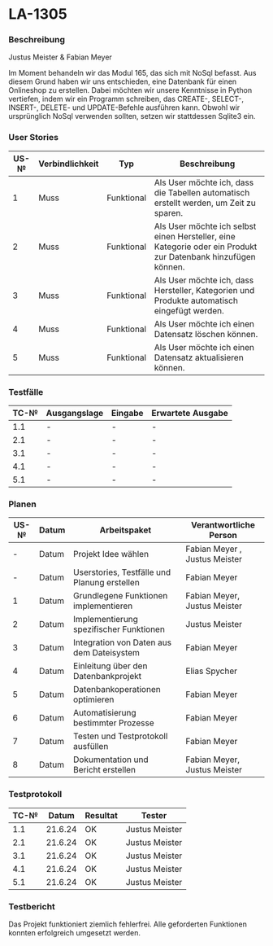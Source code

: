 # LA-1305

### Beschreibung

Justus Meister & Fabian Meyer

Im Moment behandeln wir das Modul 165, das sich mit NoSql befasst. Aus diesem Grund haben wir uns entschieden, eine Datenbank für einen Onlineshop zu erstellen. Dabei möchten wir unsere Kenntnisse in Python vertiefen, indem wir ein Programm schreiben, das CREATE-, SELECT-, INSERT-, DELETE- und UPDATE-Befehle ausführen kann. Obwohl wir ursprünglich NoSql verwenden sollten, setzen wir stattdessen Sqlite3 ein.

### User Stories

| US-№ | Verbindlichkeit | Typ        | Beschreibung                                                                                                                                                  |
| ---- | --------------- | ---------- | ------------------------------------------------------------------------------------------------------------------------------------------------------------- |
| 1    | Muss            | Funktional | Als User möchte ich, dass die Tabellen automatisch erstellt werden, um Zeit zu sparen.                                                                       |
| 2    | Muss            | Funktional | Als User möchte ich selbst einen Hersteller, eine Kategorie oder ein Produkt zur Datenbank hinzufügen können.                                                  |
| 3    | Muss            | Funktional | Als User möchte ich, dass Hersteller, Kategorien und Produkte automatisch eingefügt werden.                                                                  |
| 4    | Muss            | Funktional | Als User möchte ich einen Datensatz löschen können.                                                                                                           |
| 5    | Muss            | Funktional | Als User möchte ich einen Datensatz aktualisieren können.                                                                                                      |


### Testfälle

| TC-№ | Ausgangslage             | Eingabe                          | Erwartete Ausgabe                                                         |
| ---- | ------------------------ | -------------------------------- | ------------------------------------------------------------------------- |
| 1.1  | -                        | -                                | -                                                                         |
| 2.1  | -                        | -                                | -                                                                         |
| 3.1  | -                        | -                                | -                                                                         |
| 4.1  | -                        | -                                | -                                                                         |
| 5.1  | -                        | -                                | -                                                                         |

### Planen

| US-№ | Datum      | Arbeitspaket                                           | Verantwortliche Person                      |
| ---- | ---------- | ------------------------------------------------------ | ------------------------------------------- |
| -    | Datum      | Projekt Idee wählen                                    | Fabian Meyer , Justus Meister            |
| -    | Datum      | Userstories, Testfälle und Planung erstellen           | Fabian Meyer                               |
| 1    | Datum      | Grundlegene Funktionen implementieren                  | Fabian Meyer, Justus Meister               |
| 2    | Datum      | Implementierung spezifischer Funktionen                | Justus Meister                              |
| 3    | Datum      | Integration von Daten aus dem Dateisystem              | Fabian Meyer                                |
| 4    | Datum      | Einleitung über den Datenbankprojekt                   | Elias Spycher                               |
| 5    | Datum      | Datenbankoperationen optimieren                        | Fabian Meyer                                |
| 6    | Datum      | Automatisierung bestimmter Prozesse                    | Fabian Meyer                                |
| 7    | Datum      | Testen und Testprotokoll ausfüllen                     | Fabian Meyer                               |
| 8    | Datum      | Dokumentation und Bericht erstellen                    |  Fabian Meyer, Justus Meister   |

### Testprotokoll

| TC-№   | Datum      | Resultat | Tester        |
| ------ | ---------- | -------- | ------------- |
| 1.1    | 21.6.24      | OK       |Justus Meister |
| 2.1    | 21.6.24      | OK      |Justus Meister |
| 3.1    | 21.6.24      | OK       |Justus Meister |
| 4.1    | 21.6.24      | OK      |Justus Meister |
| 5.1    | 21.6.24      | OK       |Justus Meister |

### Testbericht

Das Projekt funktioniert ziemlich fehlerfrei. Alle geforderten Funktionen konnten erfolgreich umgesetzt werden.
